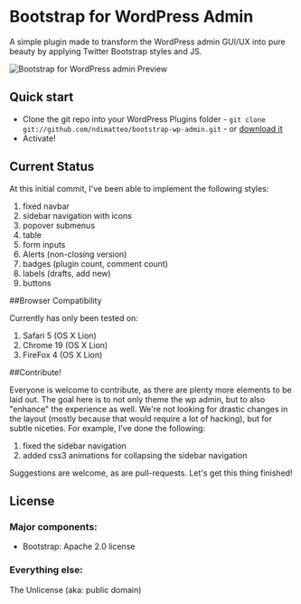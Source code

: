 # Bootstrap for WordPress Admin

A simple plugin made to transform the WordPress admin GUI/UX into pure beauty by applying Twitter Bootstrap styles and JS.

![Bootstrap for WordPress admin Preview](http://nickdimatteo.com/bootstrap-preview.png "Preview")

## Quick start

* Clone the git repo into your WordPress Plugins folder - `git clone git://github.com/ndimatteo/bootstrap-wp-admin.git` - or [download it](https://github.com/ndimatteo/bootstrap-wp-admin/zipball/master)
* Activate!

## Current Status

At this initial commit, I've been able to implement the following styles:

1. fixed navbar
2. sidebar navigation with icons
3. popover submenus
3. table
4. form inputs
5. Alerts (non-closing version)
6. badges (plugin count, comment count)
7. labels (drafts, add new)
8. buttons

##Browser Compatibility

Currently has only been tested on:

1. Safari 5 (OS X Lion)
2. Chrome 19 (OS X Lion)
3. FireFox 4 (OS X Lion)

##Contribute!

Everyone is welcome to contribute, as there are plenty more elements to be laid out. The goal here is to not only theme the wp admin, but to also "enhance" the experience as well. We're not looking for drastic changes in the layout (mostly because that would require a lot of hacking), but for subtle niceties. For example, I've done the following:

1. fixed the sidebar navigation
2. added css3 animations for collapsing the sidebar navigation

Suggestions are welcome, as are pull-requests. Let's get this thing finished!

## License

### Major components:

* Bootstrap: Apache 2.0 license

### Everything else:

The Unlicense (aka: public domain)